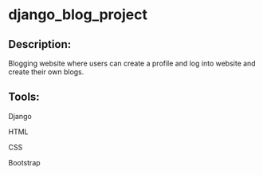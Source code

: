 
# django_blog_project

## Description:

Blogging website where users can create a profile and log into website and create their own blogs.

## Tools:
  
  Django
  
  HTML
  
  CSS
  
  Bootstrap
  
